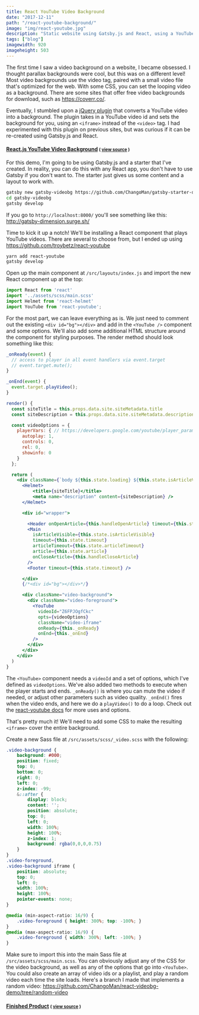 ```yaml
---
title: React YouTube Video Background
date: "2017-12-11"
path: "/react-youtube-background/"
image: "img/react-youtube.jpg"
description: "Static website using Gatsby.js and React, using a YouTube video as the background."
tags: ["blog"]
imagewidth: 920
imageheight: 503
---
```


The first time I saw a video background on a website, I became obsessed. I thought parallax backgrounds were cool, but this was on a different level! Most video backgrounds use the video tag, paired with a small video file that's optimized for the web. With some CSS, you can set the looping video as a background. There are some sites that offer free video backgrounds for download, such as https://coverr.co/.

Eventually, I stumbled upon a [jQuery plugin](https://github.com/pupunzi/jquery.mb.YTPlayer) that converts a YouTube video into a background. The plugin takes in a YouTube video id and sets the background for you, using an `<iframe>` instead of the `<video>` tag. I had experimented with this plugin on previous sites, but was curious if it can be re-created using Gatsby.js and React.

<h4 class="mt-4 mb-4"><a href="http://hc-gatsby-videobg.surge.sh/">React.js YouTube Video Background</a> <small>( <a href="https://github.com/ChangoMan/react-videobg-demo">view source</a> )</small></h4>

For this demo, I'm going to be using Gatsby.js and a starter that I've created. In reality, you can do this with any React app, you don't have to use Gatsby if you don't want to. The starter just gives us some content and a layout to work with.

```bash
gatsby new gatsby-videobg https://github.com/ChangoMan/gatsby-starter-dimension
cd gatsby-videobg
gatsby develop
```

If you go to `http://localhost:8000/` you'll see something like this: http://gatsby-dimension.surge.sh/

Time to kick it up a notch! We'll be installing a React component that plays YouTube videos. There are several to choose from, but I ended up using https://github.com/troybetz/react-youtube

```bash
yarn add react-youtube
gatsby develop
```

Open up the main component at `/src/layouts/index.js` and import the new React component up at the top:

```jsx
import React from 'react'
import '../assets/scss/main.scss'
import Helmet from 'react-helmet'
import YouTube from 'react-youtube';
```

For the most part, we can leave everything as is. We just need to comment out the existing `<div id="bg"></div>` and add in the `<YouTube />` component and some options. We'll also add some additional HTML structure around the component for styling purposes. The render method should look something like this:

```jsx
_onReady(event) {
  // access to player in all event handlers via event.target
  // event.target.mute();
}

_onEnd(event) {
  event.target.playVideo();
}

render() {
  const siteTitle = this.props.data.site.siteMetadata.title
  const siteDescription = this.props.data.site.siteMetadata.description

  const videoOptions = {
    playerVars: { // https://developers.google.com/youtube/player_parameters
      autoplay: 1,
      controls: 0,
      rel: 0,
      showinfo: 0
    }
  };

  return (
    <div className={`body ${this.state.loading} ${this.state.isArticleVisible ? 'is-article-visible' : ''}`}>
      <Helmet>
          <title>{siteTitle}</title>
          <meta name="description" content={siteDescription} />
      </Helmet>

      <div id="wrapper">

        <Header onOpenArticle={this.handleOpenArticle} timeout={this.state.timeout} />
        <Main
          isArticleVisible={this.state.isArticleVisible}
          timeout={this.state.timeout}
          articleTimeout={this.state.articleTimeout}
          article={this.state.article}
          onCloseArticle={this.handleCloseArticle}
        />
        <Footer timeout={this.state.timeout} />

      </div>
      {/*<div id="bg"></div>*/}

      <div className="video-background">
        <div className="video-foreground">
          <YouTube
            videoId="Z6FPJOgfCkc"
            opts={videoOptions}
            className="video-iframe"
            onReady={this._onReady}
            onEnd={this._onEnd}
          />
        </div>
      </div>
    </div>
  )
}
```

The `<YouTube>` component needs a `videoId` and a set of options, which I've defined as `videoOptions`. We've also added two methods to execute when the player starts and ends. `_onReady()` is where you can mute the video if needed, or adjust other parameters such as video quality. `_onEnd()` fires when the video ends, and here we do a `playVideo()` to do a loop. Check out the [react-youtube docs](https://github.com/troybetz/react-youtube) for more uses and options.

That's pretty much it! We'll need to add some CSS to make the resulting `<iframe>` cover the entire background.

Create a new Sass file at `/src/assets/scss/_video.scss` with the following:

```scss
.video-background {
    background: #000;
    position: fixed;
    top: 0;
    bottom: 0;
    right: 0;
    left: 0;
    z-index: -99;
    &::after {
        display: block;
        content: '';
        position: absolute;
        top: 0;
        left: 0;
        width: 100%;
        height: 100%;
        z-index: 1;
        background: rgba(0,0,0,0.75)
    }
}
.video-foreground,
.video-background iframe {
    position: absolute;
    top: 0;
    left: 0;
    width: 100%;
    height: 100%;
    pointer-events: none;
}

@media (min-aspect-ratio: 16/9) {
    .video-foreground { height: 300%; top: -100%; }
}
@media (max-aspect-ratio: 16/9) {
    .video-foreground { width: 300%; left: -100%; }
}
```

Make sure to import this into the main Sass file at `/src/assets/scss/main.scss`. You can obviously adjust any of the CSS for the video background, as well as any of the options that go into `<YouTube>`. You could also create an array of video ids or a playlist, and play a random video each time the site loads. Here's a branch I made that implements a random video: https://github.com/ChangoMan/react-videobg-demo/tree/random-video

<h4><a href="http://hc-gatsby-videobg.surge.sh/">Finished Product</a> <small>( <a href="https://github.com/ChangoMan/react-videobg-demo">view source</a> )</small></h4>